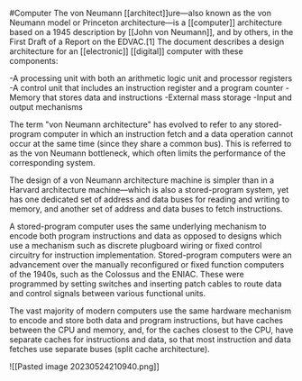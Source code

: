 #Computer 
The von Neumann [[architect]]ure—also known as the von Neumann model or Princeton architecture—is a [[computer]] architecture based on a 1945 description by [[John von Neumann]], and by others, in the First Draft of a Report on the EDVAC.[1] The document describes a design architecture for an [[electronic]] [[digital]] computer with these components:

-A processing unit with both an arithmetic logic unit and processor registers
-A control unit that includes an instruction register and a program counter
-Memory that stores data and instructions
-External mass storage
-Input and output mechanisms

The term "von Neumann architecture" has evolved to refer to any stored-program computer in which an instruction fetch and a data operation cannot occur at the same time (since they share a common bus). This is referred to as the von Neumann bottleneck, which often limits the performance of the corresponding system.

The design of a von Neumann architecture machine is simpler than in a Harvard architecture machine—which is also a stored-program system, yet has one dedicated set of address and data buses for reading and writing to memory, and another set of address and data buses to fetch instructions.

A stored-program computer uses the same underlying mechanism to encode both program instructions and data as opposed to designs which use a mechanism such as discrete plugboard wiring or fixed control circuitry for instruction implementation. Stored-program computers were an advancement over the manually reconfigured or fixed function computers of the 1940s, such as the Colossus and the ENIAC. These were programmed by setting switches and inserting patch cables to route data and control signals between various functional units.

The vast majority of modern computers use the same hardware mechanism to encode and store both data and program instructions, but have caches between the CPU and memory, and, for the caches closest to the CPU, have separate caches for instructions and data, so that most instruction and data fetches use separate buses (split cache architecture).


![[Pasted image 20230524210940.png]]